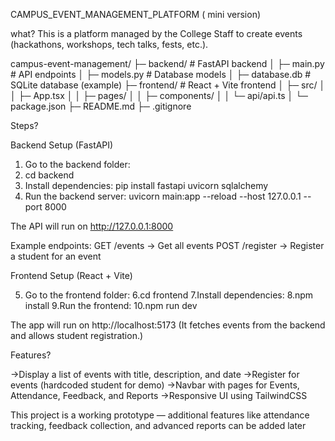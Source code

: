 CAMPUS_EVENT_MANAGEMENT_PLATFORM ( mini version)


what?
This is a platform managed by the College Staff to create events (hackathons,
workshops, tech talks, fests, etc.). 

campus-event-management/
├─ backend/ # FastAPI backend
│ ├─ main.py # API endpoints
│ ├─ models.py # Database models
│ ├─ database.db # SQLite database (example)
├─ frontend/ # React + Vite frontend
│ ├─ src/
│ │ ├─ App.tsx
│ │ ├─ pages/
│ │ ├─ components/
│ │ └─ api/api.ts
│ └─ package.json
├─ README.md
├─ .gitignore


Steps?

Backend Setup (FastAPI)

1. Go to the backend folder:
2. cd backend
3. Install dependencies: pip install fastapi uvicorn sqlalchemy
4. Run the backend server: uvicorn main:app --reload --host 127.0.0.1 --port 8000

The API will run on http://127.0.0.1:8000

Example endpoints:
GET /events → Get all events
POST /register → Register a student for an event


Frontend Setup (React + Vite)

5. Go to the frontend folder:
6.cd frontend
7.Install dependencies:
8.npm install
9.Run the frontend:
10.npm run dev

The app will run on http://localhost:5173
(It fetches events from the backend and allows student registration.)

Features?

->Display a list of events with title, description, and date
->Register for events (hardcoded student for demo)
->Navbar with pages for Events, Attendance, Feedback, and Reports
->Responsive UI using TailwindCSS


This project is a working prototype — additional features like attendance tracking, feedback collection, and advanced reports can be added later
